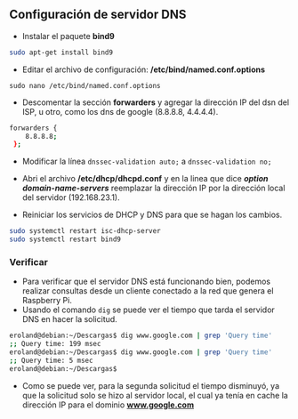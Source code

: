 ## Configuración de servidor DNS

* Instalar el paquete **bind9**
```bash
sudo apt-get install bind9
```
* Editar el archivo de configuración: **/etc/bind/named.conf.options**
```
sudo nano /etc/bind/named.conf.options
```
* Descomentar la sección **forwarders** y agregar la dirección IP del dsn del ISP, u otro, como los dns de google (8.8.8.8, 4.4.4.4).
```bash
forwarders {
    8.8.8.8;
 };
```
* Modificar la línea `dnssec-validation auto;` a `dnssec-validation no;`

* Abri el archivo **/etc/dhcp/dhcpd.conf** y en la linea que dice ***option domain-name-servers*** reemplazar la dirección IP por la dirección local del servidor (192.168.23.1).
* Reiniciar los servicios de DHCP y DNS para que se hagan los cambios.
```bash
sudo systemctl restart isc-dhcp-server
sudo systemctl restart bind9
```
### Verificar
* Para verificar que el servidor DNS está funcionando bien, podemos realizar consultas desde un cliente conectado a la red que genera el Raspberry Pi.
* Usando el comando `dig` se puede ver el tiempo que tarda el servidor DNS en hacer la solicitud.
```bash
eroland@debian:~/Descargas$ dig www.google.com | grep 'Query time'
;; Query time: 199 msec
eroland@debian:~/Descargas$ dig www.google.com | grep 'Query time'
;; Query time: 5 msec
eroland@debian:~/Descargas$
```
* Como se puede ver, para la segunda solicitud el tiempo disminuyó, ya que la solicitud solo se hizo al servidor local, el cual ya tenía en cache la dirección IP para el dominio **www.google.com**
